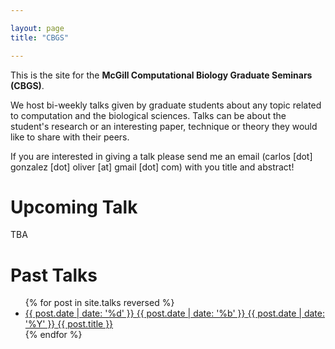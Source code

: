 ```yaml
---

layout: page
title: "CBGS"

---
```


This is the site for the **McGill Computational Biology Graduate Seminars (CBGS)**. 

We host bi-weekly talks given by graduate students about any topic related to computation and the biological sciences. Talks can be about the student's research or an interesting paper, technique or theory they would like to share with their peers. 

If you are interested in giving a talk please send me an email (carlos [dot] gonzalez [dot] oliver [at] gmail [dot] com) with you title and abstract!


<h1 class="page-heading"> Upcoming Talk </h1>

TBA

<h1 class="page-heading">Past Talks </h1>

<ul>
  {% for post in site.talks reversed %}
  <li>
    <a href="{{ post.url }}" title="{{ post.title }}">
      <span class="date">
        <span class="day">{{ post.date | date: '%d' }}</span>
        <span class="month"><abbr>{{ post.date | date: '%b' }}</abbr></span>
        <span class="year">{{ post.date | date: '%Y' }}</span>
      </span>
      <span class="title">{{ post.title }}</span>
    </a>
  </li>
  {% endfor %}
</ul>
